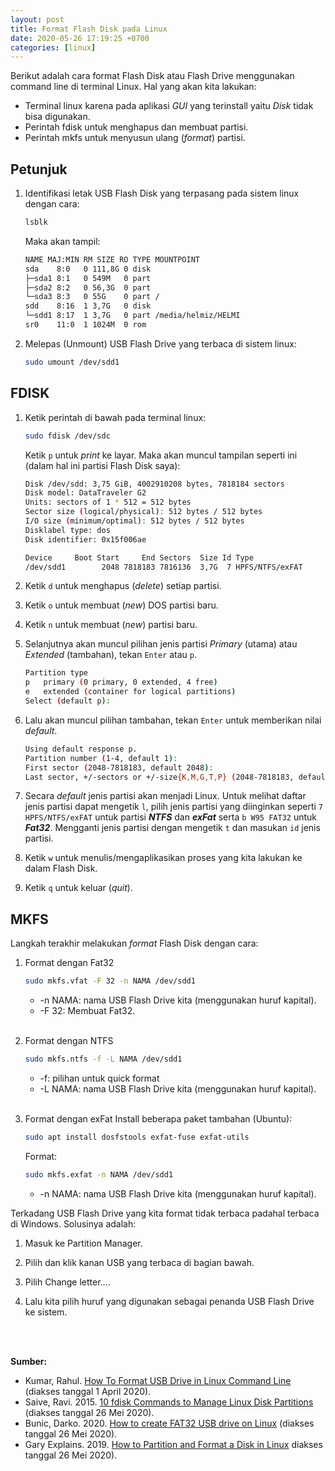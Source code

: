 ```yaml
---
layout: post
title: Format Flash Disk pada Linux
date: 2020-05-26 17:19:25 +0700
categories: [linux]
---
```

Berikut adalah cara format Flash Disk atau Flash Drive menggunakan command line di terminal Linux. Hal yang akan kita lakukan:
- Terminal linux karena pada aplikasi _GUI_ yang terinstall yaitu _Disk_ tidak bisa digunakan.
- Perintah fdisk untuk menghapus dan membuat partisi.
- Perintah mkfs untuk menyusun ulang (*format*) partisi.  

Petunjuk
--------
1.  Identifikasi letak USB Flash Disk yang terpasang pada sistem linux dengan cara:
	
	```bash
	lsblk
	```
	
	Maka akan tampil:
	
	```bash
	NAME MAJ:MIN RM SIZE RO TYPE MOUNTPOINT  
	sda    8:0   0 111,8G 0 disk  
	├─sda1 8:1   0 549M   0 part  
	├─sda2 8:2   0 56,3G  0 part  
	└─sda3 8:3   0 55G    0 part /  
	sdd    8:16  1 3,7G   0 disk  
	└─sdd1 8:17  1 3,7G   0 part /media/helmiz/HELMI  
	sr0    11:0  1 1024M  0 rom
	```
2. Melepas (Unmount) USB Flash Drive yang terbaca di sistem linux:
	```bash
	sudo umount /dev/sdd1
	```  
    
FDISK
------
1. Ketik perintah di bawah pada terminal linux:
	
	```bash
	sudo fdisk /dev/sdc
	```
	
	Ketik `p` untuk *print* ke layar. Maka akan muncul tampilan seperti ini (dalam hal ini partisi Flash Disk saya):
	
	```bash
	Disk /dev/sdd: 3,75 GiB, 4002910208 bytes, 7818184 sectors
	Disk model: DataTraveler G2 
	Units: sectors of 1 * 512 = 512 bytes
	Sector size (logical/physical): 512 bytes / 512 bytes
	I/O size (minimum/optimal): 512 bytes / 512 bytes
	Disklabel type: dos
	Disk identifier: 0x15f006ae

	Device     Boot Start     End Sectors  Size Id Type
	/dev/sdd1        2048 7818183 7816136  3,7G  7 HPFS/NTFS/exFAT

    ```
    
2. Ketik `d` untuk menghapus (*delete*) setiap partisi.

3. Ketik `o` untuk membuat (*new*) DOS partisi baru.

4. Ketik `n` untuk membuat (*new*) partisi baru.

5. Selanjutnya akan muncul pilihan jenis partisi *Primary* (utama) atau *Extended* (tambahan), tekan `Enter` atau `p`.
	```bash
	Partition type
	p   primary (0 primary, 0 extended, 4 free)
	e   extended (container for logical partitions)
	Select (default p): 
	```
	
6. Lalu akan muncul pilihan tambahan, tekan `Enter` untuk memberikan nilai *default*.
	```bash
	Using default response p.
	Partition number (1-4, default 1): 
	First sector (2048-7818183, default 2048): 
	Last sector, +/-sectors or +/-size{K,M,G,T,P} (2048-7818183, default 7818183): 
	```

7. Secara *default* jenis partisi akan menjadi Linux. Untuk melihat daftar jenis partisi dapat mengetik `l`, pilih jenis partisi yang diinginkan seperti `7 HPFS/NTFS/exFAT` untuk partisi ***NTFS*** dan ***exFat*** serta `b W95 FAT32` untuk ***Fat32***. Mengganti jenis partisi dengan mengetik `t` dan masukan `id` jenis partisi.

8. Ketik `w` untuk menulis/mengaplikasikan proses yang kita lakukan ke dalam Flash Disk.

9. Ketik `q` untuk keluar (*quit*).  

MKFS
----
Langkah terakhir melakukan *format* Flash Disk dengan cara:
1. Format dengan Fat32
	```bash
	sudo mkfs.vfat -F 32 -n NAMA /dev/sdd1
	```
	- -n NAMA: nama USB Flash Drive kita (menggunakan huruf kapital).
	- -F 32: Membuat Fat32.  
    <br />

2. Format dengan NTFS
	```bash
	sudo mkfs.ntfs -f -L NAMA /dev/sdd1
	```
	- -f: pilihan untuk quick format
	- -L NAMA: nama USB Flash Drive kita (menggunakan huruf kapital).  
    <br />
    
3. Format dengan exFat
	Install beberapa paket tambahan (Ubuntu):
	```bash
	sudo apt install dosfstools exfat-fuse exfat-utils
	```
	Format:
	```bash
	sudo mkfs.exfat -n NAMA /dev/sdd1
	```
	- -n NAMA: nama USB Flash Drive kita (menggunakan huruf kapital).  
    
Terkadang USB Flash Drive yang kita format tidak terbaca padahal terbaca di Windows. Solusinya adalah:
1. Masuk ke Partition Manager.
    
2. Pilih dan klik kanan USB yang terbaca di bagian bawah.

3. Pilih Change letter….

4. Lalu kita pilih huruf yang digunakan sebagai penanda USB Flash Drive ke sistem.
<br />
<br />

**Sumber:**
- Kumar, Rahul. [How To Format USB Drive in Linux Command Line ](https://tecadmin.net/format-usb-in-linux/) (diakses tanggal 1 April 2020).
- Saive, Ravi. 2015. [10 fdisk Commands to Manage Linux Disk Partitions](https://www.tecmint.com/fdisk-commands-to-manage-linux-disk-partitions/) (diakses tanggal 26 Mei 2020).
- Bunic, Darko. 2020. [How to create FAT32 USB drive on Linux](https://www.redips.net/linux/create-fat32-usb-drive/) (diakses tanggal 26 Mei 2020).
- Gary Explains. 2019. [How to Partition and Format a Disk in Linux](https://www.youtube.com/watch?v=JCFlsslBvX8&list=WL&index=9&t=535s) diakses tanggal 26 Mei 2020).